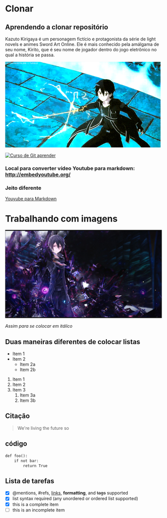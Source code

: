 # Clonar
## Aprendendo a clonar repositório

Kazuto Kirigaya é um personagem fictício e protagonista da série de light novels e animes Sword Art Online. Ele é mais conhecido pela amálgama de seu nome, Kirito, que é seu nome de jogador dentro do jogo eletrônico no qual a história se passa.

![Kirito](https://github.com/CodeXfull/Clonar/blob/master/kirito.gif)

[![Curso de Git aprender](http://img.youtube.com/vi/FF1f4bKYhoo/0.jpg)](http://www.youtube.com/watch?v=FF1f4bKYhoo "Curso de Git")

### Local para converter vídeo Youtube para markdown: http://embedyoutube.org/

### Jeito diferente 
[Youyube para Markdown](http://embedyoutube.org/)

# Trabalhando com imagens
![Kirito Full](https://github.com/CodeXfull/Clonar/blob/master/ebe2412e6572fe2a25d3752d4fe8b2d3.jpg "vendo qnd passou o mouse")

*Assim para se colocar em itálico*

## Duas maneiras diferentes de colocar listas

* Item 1
* Item 2
  * Item 2a
  * Item 2b
  
1. Item 1
1. Item 2
1. Item 3
   1. Item 3a
   1. Item 3b
 
 ## Citação 
> We're living the future so

## código
```
def foo():
    if not bar:
        return True
 ```
 
 ## Lista de tarefas
 - [x] @mentions, #refs, [links](), **formatting**, and <del>tags</del> supported
- [x] list syntax required (any unordered or ordered list supported)
- [x] this is a complete item
- [ ] this is an incomplete item
